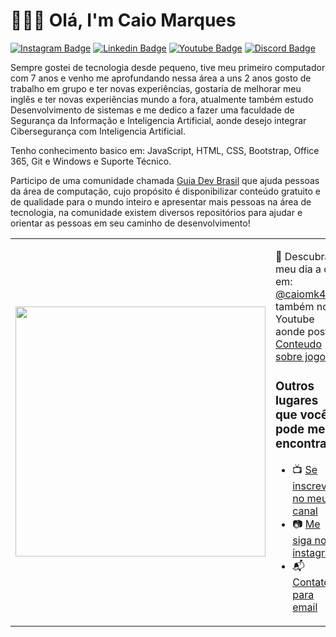 <h1> 👨🏻‍💻 Olá, I'm Caio Marques </h1>

[![Instagram Badge](https://img.shields.io/badge/Instagram-E4405F?style=for-the-badge&logo=instagram&logoColor=white)](https://www.instagram.com/caiomk4/)
[![Linkedin Badge](https://img.shields.io/badge/-Linkedin-blue?style=for-the-badge&logo=Linkedin&logoColor=white&link=https://github.com/caiomarques19)](https://www.linkedin.com/in/caiomarques19/)
[![Youtube Badge](https://img.shields.io/badge/YouTube-FF0000?style=for-the-badge&logo=youtube&logoColor=white)](https://www.youtube.com/channel/krbxz)
[![Discord Badge](https://img.shields.io/badge/Discord-5865F2?style=for-the-badge&logo=discord&logoColor=white)](https://discord.gg/)

Sempre gostei de tecnologia desde pequeno, tive meu primeiro computador com 7 anos e venho me aprofundando nessa área a uns 2 anos gosto de trabalho em grupo e ter novas experiências, gostaria de melhorar meu inglês e ter novas experiências mundo a fora, atualmente também estudo Desenvolvimento de sistemas e me dedico a fazer uma faculdade de Segurança da Informação e Inteligencia Artificial, aonde desejo integrar Cibersegurança com Inteligencia Artificial.

Tenho conhecimento basico em: JavaScript, HTML, CSS, Bootstrap, Office 365, Git e Windows e Suporte Técnico.

Participo de uma comunidade chamada <a href="https://github.com/arthurspk/guiadevbrasil">Guia Dev Brasil</a> que ajuda pessoas da área de computação, cujo propósito é disponibilizar conteúdo gratuito e de qualidade para o mundo inteiro e apresentar mais pessoas na área de tecnologia, na comunidade existem diversos repositórios para ajudar e orientar as pessoas em seu caminho de desenvolvimento!


<table border="0" cellspacing="0" cellpadding="0">
  <tr>
    <td style="border: 0";>
      <img width="400" src="https://tekimobile.com/wp-content/uploads/2024/01/20240108-github-destaque-1920x1097.png"/>
    </td>
    <td style="border: 0";>
      <p>
        🌙 Descubra meu dia a dia em: <a href="https://www.instagram.com/caiomk4/">@caiomk4</a>, e também no Youtube aonde posto <a href="https://www.youtube.com/channel/krbxz">Conteudo sobre jogos</a>.
      </p>
      <h3>Outros lugares que você pode me encontrar</h3>
      <ul>
        <li>
          📺 <a href="https://www.youtube.com/channel/krbxz">Se inscreva no meu canal</a>
        </li>
        <li>
          📷 <a href="https://www.instagram.com/caiomk4/">Me siga no instagram</a>
        </li>
        <li>
          📬 <a href=mailto:caiomk4@gmail.com>Contato para email</a>
        </li>
      </ul>
    </td>
  </tr>
</table>
